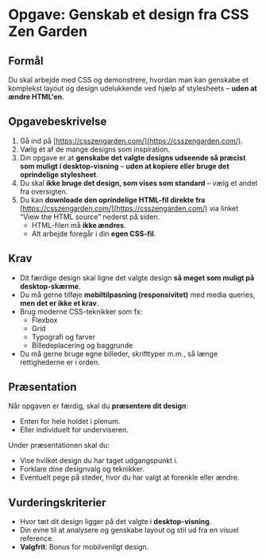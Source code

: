# Opgave: Genskab et design fra CSS Zen Garden

## Formål

Du skal arbejde med CSS og demonstrere, hvordan man kan genskabe et komplekst layout og design udelukkende ved hjælp af stylesheets – **uden at ændre HTML'en**.

## Opgavebeskrivelse

1. Gå ind på [https://csszengarden.com/](https://csszengarden.com/).
2. Vælg ét af de mange designs som inspiration.
3. Din opgave er at **genskabe det valgte designs udseende så præcist som muligt i desktop-visning** – **uden at kopiere eller bruge det oprindelige stylesheet**.
4. Du skal **ikke bruge det design, som vises som standard** – vælg et andet fra oversigten.
5. Du kan **downloade den oprindelige HTML-fil direkte fra** [https://csszengarden.com/](https://csszengarden.com/) via linket “View the HTML source” nederst på siden.  
   - HTML-filen må **ikke ændres**.  
   - Alt arbejde foregår i din **egen CSS-fil**.

## Krav

- Dit færdige design skal ligne det valgte design **så meget som muligt på desktop-skærme**.
- Du må gerne tilføje **mobiltilpasning (responsivitet)** med media queries, **men det er ikke et krav**.
- Brug moderne CSS-teknikker som fx:
  - Flexbox
  - Grid
  - Typografi og farver
  - Billedeplacering og baggrunde
- Du må gerne bruge egne billeder, skrifttyper m.m., så længe rettighederne er i orden.

## Præsentation

Når opgaven er færdig, skal du **præsentere dit design**:
- Enten for hele holdet i plenum.
- Eller individuelt for underviseren.

Under præsentationen skal du:
- Vise hvilket design du har taget udgangspunkt i.
- Forklare dine designvalg og teknikker.
- Eventuelt pege på steder, hvor du har valgt at forenkle eller ændre.

## Vurderingskriterier

- Hvor tæt dit design ligger på det valgte i **desktop-visning**.
- Din evne til at analysere og genskabe layout og stil ud fra en visuel reference.
- **Valgfrit**: Bonus for mobilvenligt design.
